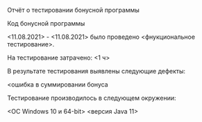 Отчёт о тестировании бонусной программы

Код бонусной программы

<11.08.2021> - <11.08.2021> было проведено <фнукциональное тестирование>.

На тестирование затрачено: <1 ч>

В результате тестирования выявлены следующие дефекты:

<ошибка в суммировании бонуса

Тестирование производилось в следующем окружении:

<ОС Windows 10 и 64-bit>
<версия Java 11>
